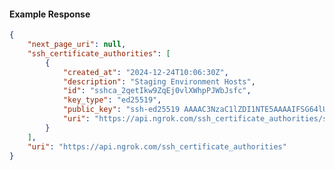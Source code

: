 <!-- Code generated for API Clients. DO NOT EDIT. -->

#### Example Response

```json
{
	"next_page_uri": null,
	"ssh_certificate_authorities": [
		{
			"created_at": "2024-12-24T10:06:30Z",
			"description": "Staging Environment Hosts",
			"id": "sshca_2qetIkw9ZqEj0vlXWhpPJWbJsfc",
			"key_type": "ed25519",
			"public_key": "ssh-ed25519 AAAAC3NzaC1lZDI1NTE5AAAAIFSG64lUiexaGLC3jLmbVAONmtkQV3pNdVEvCo2E5gDv",
			"uri": "https://api.ngrok.com/ssh_certificate_authorities/sshca_2qetIkw9ZqEj0vlXWhpPJWbJsfc"
		}
	],
	"uri": "https://api.ngrok.com/ssh_certificate_authorities"
}
```
